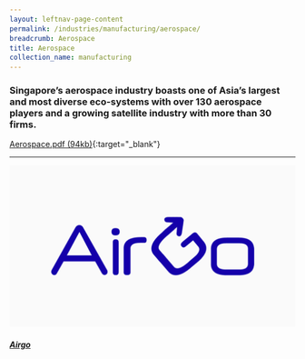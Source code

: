 ```yaml
---
layout: leftnav-page-content
permalink: /industries/manufacturing/aerospace/
breadcrumb: Aerospace
title: Aerospace
collection_name: manufacturing
---
```


### Singapore’s aerospace industry boasts one of Asia’s largest and most diverse eco-systems with over 130 aerospace players and a growing satellite industry with more than 30 firms.

[Aerospace.pdf (94kb)](/images/PDF/Manufacturing/Aerospace.pdf){:target="_blank"}

---

<div>
	<div class="row is-multiline">
		<div class="col is-half-tablet padding--bottom--lg">
			<a href="/industries/manufacturing/aerospace/airgo/" class="project-link">
				<img src="/images/industries/manufacturing/images/Airgo.gif" alt="Airgo" class="project-image">
				<div class="project-card">
					<div class="project-title margin--bottom--xs">
						<h5><b>Airgo</b></h5>
					</div>
				</div>
			</a>
	  </div>
	</div>
</div>
